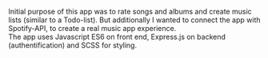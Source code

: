Initial purpose of this app was to rate songs and albums and create music lists (similar to a Todo-list). 
But additionally I wanted to connect the app with Spotify-API, to create a real music app experience.  
The app uses Javascript ES6 on front end, Express.js on backend (authentification) and SCSS for styling.  
